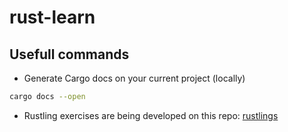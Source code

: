 # rust-learn

## Usefull commands

- Generate Cargo docs on your current project (locally)

```bash
cargo docs --open
```

- Rustling exercises are being developed on this repo:
  [rustlings](https://github.com/JMariadlcs/rustlings)
